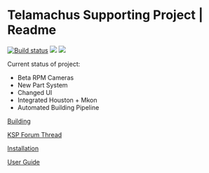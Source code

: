 Telamachus Supporting Project | Readme
=
[![Build status](https://flat.badgen.net/appveyor/ci/DanGSun/Telemachus-1)](https://ci.appveyor.com/project/DanGSun/telemachus-1)
[![](https://flat.badgen.net/github/stars/TeleIO/Telemachus-1)](https://github.com/TeleIO/Telemachus-1/stargazers)
[![](https://flat.badgen.net/github/assets-dl/TeleIO/Telemachus-1)]()

Current status of project:
* Beta RPM Cameras
* New Part System
* Changed UI
* Integrated Houston + Mkon
* Automated Building Pipeline

[Building](https://github.com/richardbunt/Telemachus/wiki/Building)

[KSP Forum Thread](http://forum.kerbalspaceprogram.com/index.php?/topic/144482-113-2016-07-24-telemachus-telemetry-and-flight-control-in-the-web-browser/)

[Installation](https://github.com/richardbunt/Telemachus/wiki/Installation)

[User Guide](https://github.com/richardbunt/Telemachus/wiki/User-Guide)
